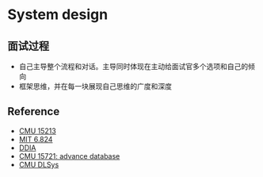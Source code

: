 # System design

## 面试过程

- 自己主导整个流程和对话。主导同时体现在主动给面试官多个选项和自己的倾向
- 框架思维，并在每一块展现自己思维的广度和深度

## Reference
- [CMU 15213]()
- [MIT 6.824]()
- [DDIA]()
- [CMU 15721: advance database]()
- [CMU DLSys]()
